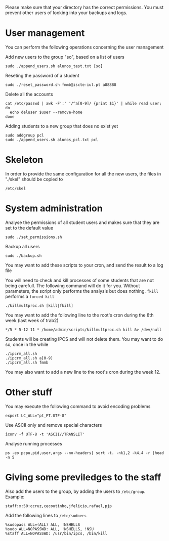 Please make sure that your directory has the correct permissions.
You must prevent other users of looking into your backups and logs.

# User management
You can perform the following operations concerning the user management

Add new users to the group "so", based on a list of users    

    sudo ./append_users.sh alunos_test.txt [so]

Reseting the password of a student 

    sudo ./reset_password.sh fmmb@iscte-iul.pt a88888
   
Delete all the accounts 

    cat /etc/passwd | awk -F':' '/^a[0-9]/ {print $1}' | while read user; do
      echo deluser $user --remove-home
    done
   
Adding students to a new group that does no exist yet 

    sudo addgroup pcl
    sudo ./append_users.sh alunos_pcl.txt pcl
   

# Skeleton

In order to provide the same configuration for all the new users, the files in "./skel" should be copied to

	/etc/skel


# System administration

Analyse the permissions of all student users and makes sure that they are set to the default value

	sudo ./set_permissions.sh

Backup all users
	
	sudo ./backup.sh

You may want to add these scripts to your cron, and send the result to a log file


You will need to check and kill processes of some students that are not being carefull. The following command will do it for you. Without parameters, the script only performs the analysis but does nothing. `fkill` performs a `forced kill`
	
	./killmultproc.sh [kill|fkill]

You may want to add the following line to the root's cron during the 8th week (last week of trab2)

	*/5 * 5-12 11 * /home/admin/scripts/killmultproc.sh kill &> /dev/null

Students will be creating IPCS and will not delete them. You may want to do so, once in the while

	./ipcrm_all.sh
	./ipcrm_all.sh a[0-9]
	./ipcrm_all.sh fmmb

You may also want to add a new line to the root's cron during the week 12.

# Other stuff

You may execute the following command to avoid encoding problems

    export LC_ALL="pt_PT.UTF-8"

Use ASCII only and remove special characters 

    iconv -f UTF-8 -t 'ASCII//TRANSLIT'
   
Analyse running processes 

    ps -eo pcpu,pid,user,args --no-headers| sort -t. -nk1,2 -k4,4 -r |head -n 5


# Giving some previledges to the staff

Also add the users to the group, by adding the users to `/etc/group`. Example:
    
    staff:x:50:ccruz,cecoutinho,jfelicio,rafael,pjp

Add the following lines to `/etc/sudoers` 

    %sudopass ALL=(ALL) ALL, !NSHELLS
    %sudo ALL=NOPASSWD: ALL, !NSHELLS, !NSU
    %staff ALL=NOPASSWD: /usr/bin/ipcs, /bin/kill
